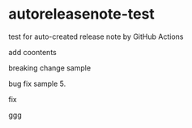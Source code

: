 # autoreleasenote-test
test for auto-created release note by GitHub Actions

add coontents

breaking change sample

bug fix sample 5.

fix

ggg
